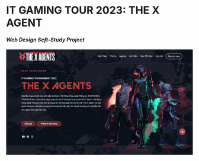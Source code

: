 # IT GAMING TOUR 2023: THE X AGENT
#### _Web Design Seft-Study Project_

![](src/res/img/web-ui.jpeg)
#

